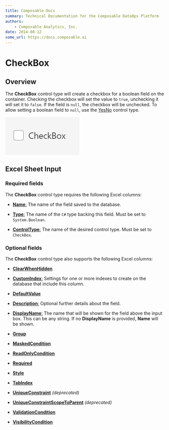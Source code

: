 ```yaml
---
title: Composable Docs
summary: Technical Documentation for the Composable DataOps Platform
authors:
    - Composable Analytics, Inc.
date: 2014-08-12
some_url: https://docs.composable.ai
---
```


# CheckBox

## Overview

The **CheckBox** control type will create a checkbox for a boolean field on the container. Checking the checkbox will set the value to `true`, unchecking it will set it to `false`. If the field is `null`, the checkbox will be unchecked. To allow setting a boolean field to `null`, use the [YesNo](YesNo.md) control type.

![CheckBox](../img/CheckBox.png)

## Excel Sheet Input

### Required fields

The **CheckBox** control type requires the following Excel columns:

- [**Name**:](../06.Setting-Details/Name.md) The name of the field saved to the database.

- [**Type**:](../06.Setting-Details/Type.md) The name of the `C#` type backing this field. Must be set to `System.Boolean`.

- [**ControlType**:](../06.Setting-Details/ControlType.md) The name of the desired control type. Must be set to `CheckBox`.

### Optional fields

The **CheckBox** control type also supports the following Excel columns:

- [**ClearWhenHidden**](../06.Setting-Details/ClearWhenHidden.md)

- [**CustomIndex**:](../06.Setting-Details/CustomIndex.md) Settings for one or more indexes to create on the database that include this column.

- [**DefaultValue**](../06.Setting-Details/DefaultValue.md)

- [**Description**:](../06.Setting-Details/Description.md) Optional further details about the field.

- [**DisplayName**:](../06.Setting-Details/DisplayName.md) The name that will be shown for the field above the input box. This can be any string. If no **DisplayName** is provided, **Name** will be shown.

- [**Group**](../06.Setting-Details/Group.md)

- [**MaskedCondition**](../06.Setting-Details/MaskedCondition.md)

- [**ReadOnlyCondition**](../06.Setting-Details/ReadOnlyCondition.md)

- [**Required**](../06.Setting-Details/Required.md)

- [**Style**](../06.Setting-Details/Style.md)

- [**TabIndex**](../06.Setting-Details/TabIndex.md)

- [**UniqueConstraint**](../06.Setting-Details/UniqueConstraint.md) *(deprecated)*

- [**UniqueConstraintScopeToParent**](../06.Setting-Details/UniqueConstraintScopeToParent.md) *(deprecated)*

- [**ValidationCondition**](../06.Setting-Details/ValidationCondition.md)

- [**VisibilityCondition**](../06.Setting-Details/VisibilityCondition.md)